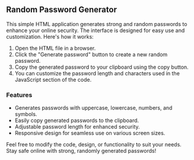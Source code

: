 ## Random Password Generator

This simple HTML application generates strong and random passwords to enhance your online security. The interface is designed for easy use and customization. Here's how it works:

1. Open the HTML file in a browser.
2. Click the "Generate password" button to create a new random password.
3. Copy the generated password to your clipboard using the copy button.
4. You can customize the password length and characters used in the JavaScript section of the code.

### Features

- Generates passwords with uppercase, lowercase, numbers, and symbols.
- Easily copy generated passwords to the clipboard.
- Adjustable password length for enhanced security.
- Responsive design for seamless use on various screen sizes.

Feel free to modify the code, design, or functionality to suit your needs. Stay safe online with strong, randomly generated passwords!
